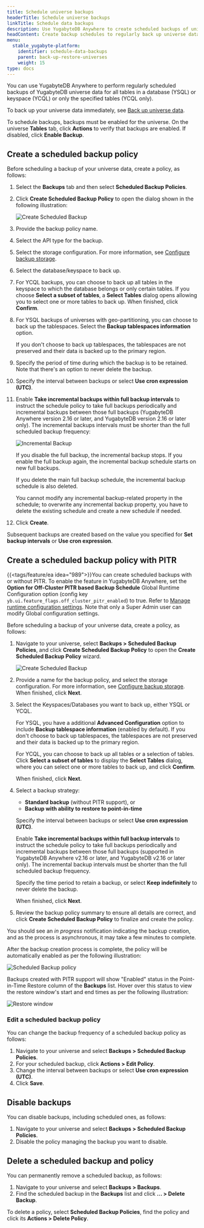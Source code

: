 ```yaml
---
title: Schedule universe backups
headerTitle: Schedule universe backups
linkTitle: Schedule data backups
description: Use YugabyteDB Anywhere to create scheduled backups of universe data.
headContent: Create backup schedules to regularly back up universe data
menu:
  stable_yugabyte-platform:
    identifier: schedule-data-backups
    parent: back-up-restore-universes
    weight: 15
type: docs
---
```


You can use YugabyteDB Anywhere to perform regularly scheduled backups of YugabyteDB universe data for all tables in a database (YSQL) or keyspace (YCQL) or only the specified tables (YCQL only).

To back up your universe data immediately, see [Back up universe data](../back-up-universe-data/).

To schedule backups, backups must be enabled for the universe. On the universe **Tables** tab, click **Actions** to verify that backups are enabled. If disabled, click **Enable Backup**.

## Create a scheduled backup policy

Before scheduling a backup of your universe data, create a policy, as follows:

1. Select the **Backups** tab and then select **Scheduled Backup Policies**.

1. Click **Create Scheduled Backup Policy** to open the dialog shown in the following illustration:

    ![Create Scheduled Backup](/images/yp/scheduled-backup-ysql.png)

1. Provide the backup policy name.

1. Select the API type for the backup.

1. Select the storage configuration. For more information, see [Configure backup storage](../configure-backup-storage/).

1. Select the database/keyspace to back up.

1. For YCQL backups, you can choose to back up all tables in the keyspace to which the database belongs or only certain tables. If you choose **Select a subset of tables**, a **Select Tables** dialog opens allowing you to select one or more tables to back up. When finished, click **Confirm**.

1. For YSQL backups of universes with geo-partitioning, you can choose to back up the tablespaces. Select the **Backup tablespaces information** option.

    If you don't choose to back up tablespaces, the tablespaces are not preserved and their data is backed up to the primary region.

1. Specify the period of time during which the backup is to be retained. Note that there's an option to never delete the backup.

1. Specify the interval between backups or select **Use cron expression (UTC)**.

1. Enable **Take incremental backups within full backup intervals** to instruct the schedule policy to take full backups periodically and incremental backups between those full backups (YugabyteDB Anywhere version 2.16 or later, and YugabyteDB version 2.16 or later only). The incremental backups intervals must be shorter than the full scheduled backup frequency:

    ![Incremental Backup](/images/yp/scheduled-backup-ycql-incremental.png)

    If you disable the full backup, the incremental backup stops. If you enable the full backup again, the incremental backup schedule starts on new full backups.

    If you delete the main full backup schedule, the incremental backup schedule is also deleted.

    You cannot modify any incremental backup-related property in the schedule; to overwrite any incremental backup property, you have to delete the existing schedule and create a new schedule if needed.

1. Click **Create**.

Subsequent backups are created based on the value you specified for **Set backup intervals** or **Use cron expression**.

## Create a scheduled backup policy with PITR

<!--
Creating a scheduled backup policy with PITR is currently {{<tags/feature/ea>}}.

To create a scheduled backup policy with PITR support, you can set the `enablePointInTimeRestore` attribute to true in the API request. For example:

```shell
curl 'http://<platform-url>/api/v1/customers/:cUUID/create_backup_schedule_async' \
  -d '{
    "backupType": "YQL_TABLE_TYPE",
    "customerUUID": "f33e3c9b-75ab-4c30-80ad-cba85646ea39",
    "sse": true,
    "storageConfigUUID": "20946d96-978f-4577-ae28-c156eebb6aad",
    "universeUUID": "816ecdcd-8031-4a41-ad62-f49d8a2aa6dc",
    "tableByTableBackup": false,
    "useTablespaces": true,
    "keyspaceTableList": [],
    "timeBeforeDelete": 86400000,
    "expiryTimeUnit": "DAYS",
    "scheduleName": "PIT-test-ycql-2",
    "schedulingFrequency": 86400000,
    "frequencyTimeUnit": "DAYS",
    "incrementalBackupFrequencyTimeUnit": "MINUTES",
    "incrementalBackupFrequency": 900000,
    "enablePointInTimeRestore": true
  }'
```

Steps to create the sceduled backup policy via the UI when the runtime config flag is available in 2024.2.1.0 -->

{{<tags/feature/ea idea="989">}}You can create scheduled backups with or without PITR. To enable the feature in YugabyteDB Anywhere, set the **Option for Off-Cluster PITR based Backup Schedule** Global Runtime Configuration option (config key `yb.ui.feature_flags.off_cluster_pitr_enabled`) to true. Refer to [Manage runtime configuration settings](../../administer-yugabyte-platform/manage-runtime-config/). Note that only a Super Admin user can modify Global configuration settings.

Before scheduling a backup of your universe data, create a policy, as follows:

1. Navigate to your universe, select **Backups > Scheduled Backup Policies**, and click **Create Scheduled Backup Policy** to open the **Create Scheduled Backup Policy** wizard.

    ![Create Scheduled Backup](/images/yp/create-schedule-backup-pitr.png)

1. Provide a name for the backup policy, and select the storage configuration. For more information, see [Configure backup storage](../configure-backup-storage/). When finished, click **Next**.

1. Select the Keyspaces/Databases you want to back up, either YSQL or YCQL.

    For YSQL, you have a additional **Advanced Configuration** option to include **Backup tablespace information** (enabled by default). If you don't choose to back up tablespaces, the tablespaces are not preserved and their data is backed up to the primary region.

    For YCQL, you can choose to back up all tables or a selection of tables. Click **Select a subset of tables** to display the **Select Tables** dialog, where you can select one or more tables to back up, and click **Confirm**.

    When finished, click **Next**.

1. Select a backup strategy:

    - **Standard backup** (without PITR support), or
    - **Backup with ability to restore to point-in-time**

    Specify the interval between backups or select **Use cron expression (UTC)**.

    Enable **Take incremental backups within full backup intervals** to instruct the schedule policy to take full backups periodically and incremental backups between those full backups (supported in YugabyteDB Anywhere v2.16 or later, and YugabyteDB v2.16 or later only). The incremental backup intervals must be shorter than the full scheduled backup frequency.

    Specify the time period to retain a backup, or select **Keep indefinitely** to never delete the backup.

    When finished, click **Next**.

1. Review the backup policy summary to ensure all details are correct, and click **Create Scheduled Backup Policy** to finalize and create the policy.

You should see an _in progress_ notification indicating the backup creation, and as the process is asynchronous, it may take a few minutes to complete.

After the backup creation process is complete, the policy will be automatically enabled as per the following illustration:

![Scheduled Backup policy](/images/yp/schedule-backup-policy-pitr.png)

Backups created with PITR support will show "Enabled" status in the Point-in-Time Restore column of the **Backups** list. Hover over this status to view the restore window's start and end times as per the following illustration:

![Restore window](/images/yp/restore-window-pitr.png)

### Edit a scheduled backup policy

You can change the backup frequency of a scheduled backup policy as follows:

1. Navigate to your universe and select **Backups > Scheduled Backup Policies**.
1. For your scheduled backup, click **Actions > Edit Policy**.
1. Change the interval between backups or select **Use cron expression (UTC)**.
1. Click **Save**.

## Disable backups

You can disable backups, including scheduled ones, as follows:

1. Navigate to your universe and select **Backups > Scheduled Backup Policies**.
1. Disable the policy managing the backup you want to disable.

## Delete a scheduled backup and policy

You can permanently remove a scheduled backup, as follows:

1. Navigate to your universe and select **Backups > Backups**.
1. Find the scheduled backup in the **Backups** list and click **... > Delete Backup**.

To delete a policy, select **Scheduled Backup Policies**, find the policy and click its **Actions > Delete Policy**.
